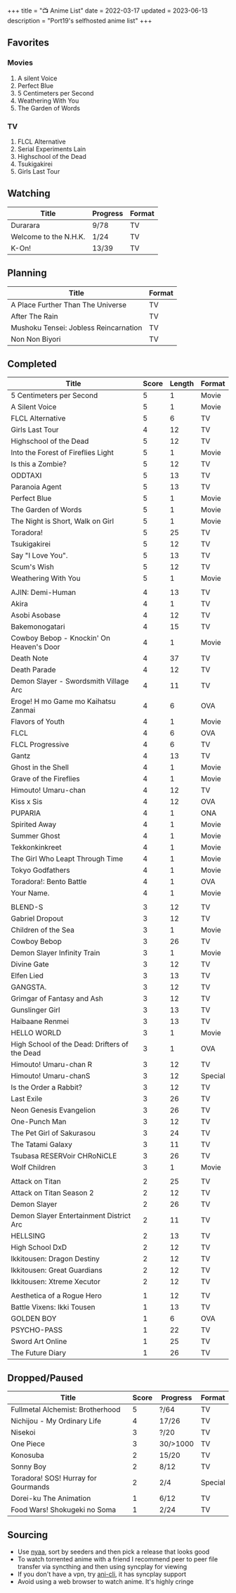 +++
title = "📺 Anime List"
date = 2022-03-17
updated = 2023-06-13
description = "Port19's selfhosted anime list"
+++

## Favorites

### Movies

1. A silent Voice
2. Perfect Blue
3. 5 Centimeters per Second
4. Weathering With You
5. The Garden of Words

### TV

1. FLCL Alternative
2. Serial Experiments Lain
3. Highschool of the Dead
4. Tsukigakirei
5. Girls Last Tour

## Watching

| Title                                 | Progress | Format |
|---------------------------------------|----------|--------|
| Durarara                              | 9/78     | TV     |
| Welcome to the N.H.K.                 | 1/24     | TV     |
| K-On!                                 | 13/39    | TV     |

## Planning

| Title                                 | Format |
|---------------------------------------|--------|
| A Place Further Than The Universe     | TV     |
| After The Rain                        | TV     |
| Mushoku Tensei: Jobless Reincarnation | TV     |
| Non Non Biyori                        | TV     |

## Completed

| Title                                         | Score | Length | Format  |
|-----------------------------------------------|-------|--------|---------|
| 5 Centimeters per Second                      | 5     | 1      | Movie   |
| A Silent Voice                                | 5     | 1      | Movie   |
| FLCL Alternative                              | 5     | 6      | TV      |
| Girls Last Tour                               | 4     | 12     | TV      |
| Highschool of the Dead                        | 5     | 12     | TV      |
| Into the Forest of Fireflies Light            | 5     | 1      | Movie   |
| Is this a Zombie?                             | 5     | 12     | TV      |
| ODDTAXI                                       | 5     | 13     | TV      |
| Paranoia Agent                                | 5     | 13     | TV      |
| Perfect Blue                                  | 5     | 1      | Movie   |
| The Garden of Words                           | 5     | 1      | Movie   |
| The Night is Short, Walk on Girl              | 5     | 1      | Movie   |
| Toradora!                                     | 5     | 25     | TV      |
| Tsukigakirei                                  | 5     | 12     | TV      |
| Say "I Love You".                             | 5     | 13     | TV      |
| Scum's Wish                                   | 5     | 12     | TV      |
| Weathering With You                           | 5     | 1      | Movie   |
|                                               |       |        |         |
| AJIN: Demi-Human                              | 4     | 13     | TV      |
| Akira                                         | 4     | 1      | TV      |
| Asobi Asobase                                 | 4     | 12     | TV      |
| Bakemonogatari                                | 4     | 15     | TV      |
| Cowboy Bebop - Knockin' On Heaven's Door      | 4     | 1      | Movie   |
| Death Note                                    | 4     | 37     | TV      |
| Death Parade                                  | 4     | 12     | TV      |
| Demon Slayer - Swordsmith Village Arc         | 4     | 11     | TV      |
| Eroge! H mo Game mo Kaihatsu Zanmai           | 4     | 6      | OVA     |
| Flavors of Youth                              | 4     | 1      | Movie   |
| FLCL                                          | 4     | 6      | OVA     |
| FLCL Progressive                              | 4     | 6      | TV      |
| Gantz                                         | 4     | 13     | TV      |
| Ghost in the Shell                            | 4     | 1      | Movie   |
| Grave of the Fireflies                        | 4     | 1      | Movie   |
| Himouto! Umaru-chan                           | 4     | 12     | TV      |
| Kiss x Sis                                    | 4     | 12     | OVA     |
| PUPARIA                                       | 4     | 1      | ONA     |
| Spirited Away                                 | 4     | 1      | Movie   |
| Summer Ghost                                  | 4     | 1      | Movie   |
| Tekkonkinkreet                                | 4     | 1      | Movie   |
| The Girl Who Leapt Through Time               | 4     | 1      | Movie   |
| Tokyo Godfathers                              | 4     | 1      | Movie   |
| Toradora!: Bento Battle                       | 4     | 1      | OVA     |
| Your Name.                                    | 4     | 1      | Movie   |
|                                               |       |        |         |
| BLEND-S                                       | 3     | 12     | TV      |
| Gabriel Dropout                               | 3     | 12     | TV      |
| Children of the Sea                           | 3     | 1      | Movie   |
| Cowboy Bebop                                  | 3     | 26     | TV      |
| Demon Slayer Infinity Train                   | 3     | 1      | Movie   |
| Divine Gate                                   | 3     | 12     | TV      |
| Elfen Lied                                    | 3     | 13     | TV      |
| GANGSTA.                                      | 3     | 12     | TV      |
| Grimgar of Fantasy and Ash                    | 3     | 12     | TV      |
| Gunslinger Girl                               | 3     | 13     | TV      |
| Haibaane Renmei                               | 3     | 13     | TV      |
| HELLO WORLD                                   | 3     | 1      | Movie   |
| High School of the Dead: Drifters of the Dead | 3     | 1      | OVA     |
| Himouto! Umaru-chan R                         | 3     | 12     | TV      |
| Himouto! Umaru-chanS                          | 3     | 12     | Special |
| Is the Order a Rabbit?                        | 3     | 12     | TV      |
| Last Exile                                    | 3     | 26     | TV      |
| Neon Genesis Evangelion                       | 3     | 26     | TV      |
| One-Punch Man                                 | 3     | 12     | TV      |
| The Pet Girl of Sakurasou                     | 3     | 24     | TV      |
| The Tatami Galaxy                             | 3     | 11     | TV      |
| Tsubasa RESERVoir CHRoNiCLE                   | 3     | 26     | TV      |
| Wolf Children                                 | 3     | 1      | Movie   |
|                                               |       |        |         |
| Attack on Titan                               | 2     | 25     | TV      |
| Attack on Titan Season 2                      | 2     | 12     | TV      |
| Demon Slayer                                  | 2     | 26     | TV      |
| Demon Slayer Entertainment District Arc       | 2     | 11     | TV      |
| HELLSING                                      | 2     | 13     | TV      |
| High School DxD                               | 2     | 12     | TV      |
| Ikkitousen: Dragon Destiny                    | 2     | 12     | TV      |
| Ikkitousen: Great Guardians                   | 2     | 12     | TV      |
| Ikkitousen: Xtreme Xecutor                    | 2     | 12     | TV      |
|                                               |       |        |         |
| Aesthetica of a Rogue Hero                    | 1     | 12     | TV      |
| Battle Vixens: Ikki Tousen                    | 1     | 13     | TV      |
| GOLDEN BOY                                    | 1     | 6      | OVA     |
| PSYCHO-PASS                                   | 1     | 22     | TV      |
| Sword Art Online                              | 1     | 25     | TV      |
| The Future Diary                              | 1     | 26     | TV      |

## Dropped/Paused

| Title                               | Score | Progress | Format  |
|-------------------------------------|-------|----------|---------|
| Fullmetal Alchemist: Brotherhood    | 5     | ?/64     | TV      |
| Nichijou - My Ordinary Life         | 4     | 17/26    | TV      |
| Nisekoi                             | 3     | ?/20     | TV      |
| One Piece                           | 3     | 30/>1000 | TV      |
| Konosuba                            | 2     | 15/20    | TV      |
| Sonny Boy                           | 2     | 8/12     | TV      |
| Toradora! SOS! Hurray for Gourmands | 2     | 2/4      | Special |
| Dorei-ku The Animation              | 1     | 6/12     | TV      |
| Food Wars! Shokugeki no Soma        | 1     | 2/24     | TV      |

## Sourcing

- Use [nyaa](https://nyaa.si/), sort by seeders and then pick a release that looks good
- To watch torrented anime with a friend I recommend peer to peer file transfer via syncthing and then using syncplay for viewing
- If you don't have a vpn, try [ani-cli](https://github.com/pystardust/ani-cli), it has syncplay support
- Avoid using a web browser to watch anime. It's highly cringe
